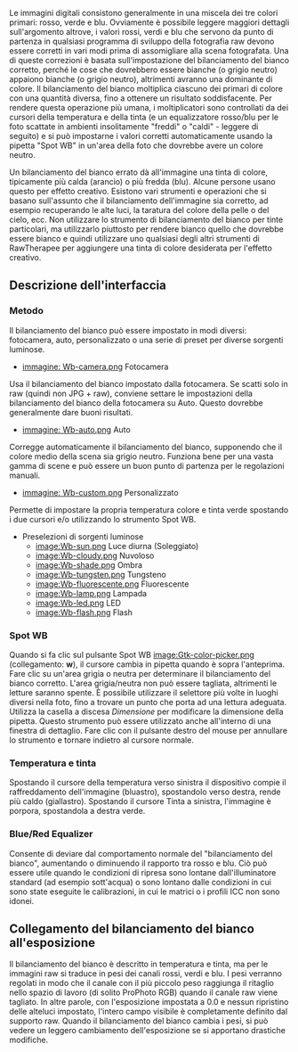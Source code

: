 Le immagini digitali consistono generalmente in una miscela dei tre
colori primari: rosso, verde e blu. Ovviamente è possibile leggere
maggiori dettagli sull'argomento altrove, i valori rossi, verdi e blu
che servono da punto di partenza in qualsiasi programma di sviluppo
della fotografia raw devono essere corretti in vari modi prima di
assomigliare alla scena fotografata. Una di queste correzioni è basata
sull'impostazione del bilanciamento del bianco corretto, perché le cose
che dovrebbero essere bianche (o grigio neutro) appaiono bianche (o
grigio neutro), altrimenti avranno una dominante di colore. Il
bilanciamento del bianco moltiplica ciascuno dei primari di colore con
una quantità diversa, fino a ottenere un risultato soddisfacente. Per
rendere questa operazione più umana, i moltiplicatori sono controllati
da dei cursori della temperatura e della tinta (e un equalizzatore
rosso/blu per le foto scattate in ambienti insolitamente "freddi" o
"caldi" - leggere di seguito) e si può impostarne i valori corretti
automaticamente usando la pipetta "Spot WB" in un'area della foto che
dovrebbe avere un colore neutro.

Un bilanciamento del bianco errato dà all'immagine una tinta di colore,
tipicamente più calda (arancio) o più fredda (blu). Alcune persone usano
questo per effetto creativo. Esistono vari strumenti e operazioni che si
basano sull'assunto che il bilanciamento dell'immagine sia corretto, ad
esempio recuperando le alte luci, la taratura del colore della pelle o
del cielo, ecc. Non utilizzare lo strumento di bilanciamento del bianco
per tinte particolari, ma utilizzarlo piuttosto per rendere bianco
quello che dovrebbe essere bianco e quindi utilizzare uno qualsiasi
degli altri strumenti di RawTherapee per aggiungere una tinta di colore
desiderata per l'effetto creativo.

## Descrizione dell'interfaccia

### Metodo

Il bilanciamento del bianco può essere impostato in modi diversi:
fotocamera, auto, personalizzato o una serie di preset per diverse
sorgenti luminose.

- [immagine: Wb-camera.png](immagine:_Wb-camera.png "wikilink")
  Fotocamera


Usa il bilanciamento del bianco impostato dalla fotocamera. Se scatti
solo in raw (quindi non JPG + raw), conviene settare le impostazioni
della bilanciamento del bianco della fotocamera su Auto. Questo dovrebbe
generalmente dare buoni risultati.

- [immagine: Wb-auto.png](immagine:_Wb-auto.png "wikilink") Auto


Corregge automaticamente il bilanciamento del bianco, supponendo che il
colore medio della scena sia grigio neutro. Funziona bene per una vasta
gamma di scene e può essere un buon punto di partenza per le regolazioni
manuali.

- [immagine: Wb-custom.png](immagine:_Wb-custom.png "wikilink")
  Personalizzato


Permette di impostare la propria temperatura colore e tinta verde
spostando i due cursori e/o utilizzando lo strumento Spot WB.

- Preselezioni di sorgenti luminose
  - [image:Wb-sun.png](image:Wb-sun.png "wikilink") Luce diurna
    (Soleggiato)
  - [image:Wb-cloudy.png](image:Wb-cloudy.png "wikilink") Nuvoloso
  - [image:Wb-shade.png](image:Wb-shade.png "wikilink") Ombra
  - [image:Wb-tungsten.png](image:Wb-tungsten.png "wikilink") Tungsteno
  - [image:Wb-fluorescente.png](image:Wb-fluorescente.png "wikilink")
    Fluorescente
  - [image:Wb-lamp.png](image:Wb-lamp.png "wikilink") Lampada
  - [image:Wb-led.png](image:Wb-led.png "wikilink") LED
  - [image:Wb-flash.png](image:Wb-flash.png "wikilink") Flash

### Spot WB

Quando si fa clic sul pulsante Spot WB
[image:Gtk-color-picker.png](image:Gtk-color-picker.png "wikilink")
(collegamento: **w**), il cursore cambia in pipetta quando è sopra
l'anteprima. Fare clic su un'area grigia o neutra per determinare il
bilanciamento del bianco corretto. L'area grigia/neutra non può essere
tagliata, altrimenti le letture saranno spente. È possibile utilizzare
il selettore più volte in luoghi diversi nella foto, fino a trovare un
punto che porta ad una lettura adeguata. Utilizza la casella a discesa
*Dimensione* per modificare la dimensione della pipetta. Questo
strumento può essere utilizzato anche all'interno di una finestra di
dettaglio. Fare clic con il pulsante destro del mouse per annullare lo
strumento e tornare indietro al cursore normale.

### Temperatura e tinta

Spostando il cursore della temperatura verso sinistra il dispositivo
compie il raffreddamento dell'immagine (bluastro), spostandolo verso
destra, rende più caldo (giallastro). Spostando il cursore Tinta a
sinistra, l'immagine è porpora, spostandola a destra verde.

### Blue/Red Equalizer

Consente di deviare dal comportamento normale del "bilanciamento del
bianco", aumentando o diminuendo il rapporto tra rosso e blu. Ciò può
essere utile quando le condizioni di ripresa sono lontane
dall'illuminatore standard (ad esempio sott'acqua) o sono lontano dalle
condizioni in cui sono state eseguite le calibrazioni, in cui le matrici
o i profili ICC non sono idonei.

## Collegamento del bilanciamento del bianco all'esposizione

Il bilanciamento del bianco è descritto in temperatura e tinta, ma per
le immagini raw si traduce in pesi dei canali rossi, verdi e blu. I pesi
verranno regolati in modo che il canale con il più piccolo peso
raggiunga il ritaglio nello spazio di lavoro (di solito ProPhoto RGB)
quando il canale raw viene tagliato. In altre parole, con l'esposizione
impostata a 0.0 e nessun ripristino delle alteluci impostato, l'intero
campo visibile è completamente definito dal supporto raw. Quando il
bilanciamento del bianco cambia i pesi, si può vedere un leggero
cambiamento dell'esposizione se si apportano drastiche modifiche.